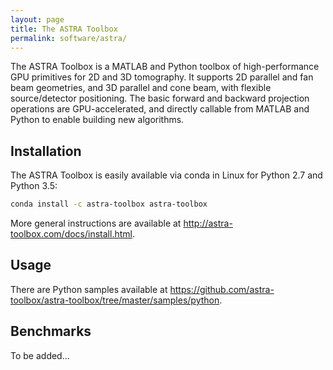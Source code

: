 ```yaml
---
layout: page
title: The ASTRA Toolbox
permalink: software/astra/
---
```


The ASTRA Toolbox is a MATLAB and Python toolbox of high-performance GPU primitives for 2D and 3D tomography. It supports 2D parallel and fan beam geometries, and 3D parallel and cone beam, with flexible source/detector positioning. The basic forward and backward projection operations are GPU-accelerated, and directly callable from MATLAB and Python to enable building new algorithms.

## Installation

The ASTRA Toolbox is easily available via conda in Linux for Python 2.7 and Python 3.5:

```bash
conda install -c astra-toolbox astra-toolbox
```

More general instructions are available at <http://astra-toolbox.com/docs/install.html>.

## Usage

There are Python samples available at <https://github.com/astra-toolbox/astra-toolbox/tree/master/samples/python>.

## Benchmarks

To be added...
